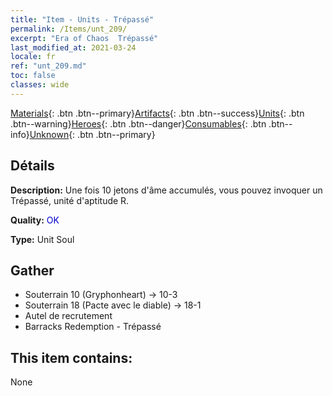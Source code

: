 ```yaml
---
title: "Item - Units - Trépassé"
permalink: /Items/unt_209/
excerpt: "Era of Chaos  Trépassé"
last_modified_at: 2021-03-24
locale: fr
ref: "unt_209.md"
toc: false
classes: wide
---
```

 [Materials](/fr/Items/){: .btn .btn--primary}[Artifacts](/fr/Items/Artifacts/){: .btn .btn--success}[Units](/fr/Items/Units/){: .btn .btn--warning}[Heroes](/fr/Items/Heroes/){: .btn .btn--danger}[Consumables](/fr/Items/Consumables/){: .btn .btn--info}[Unknown](/fr/Items/Unknown/){: .btn .btn--primary}

## Détails
 **Description:** Une fois 10 jetons d'âme accumulés, vous pouvez invoquer un Trépassé, unité d'aptitude R.

 **Quality:** <span style="color: #0000CD">OK</span>

 **Type:** Unit Soul

## Gather

*    Souterrain 10 (Gryphonheart) -> 10-3 
*    Souterrain 18 (Pacte avec le diable) -> 18-1 
*    Autel de recrutement 
*    Barracks Redemption - Trépassé 

## This item contains:

  None


